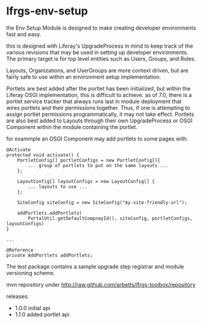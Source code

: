 # lfrgs-env-setup

the Env Setup Module is designed to make creating developer environments fast and easy.

this is designed with Liferay's UpgradeProcess in mind to keep track of the
various revisions that may be used in setting up developer environments. The 
primary target is for top level entities such as Users, Groups, and Roles.
 
Layouts, Organizations, and UserGroups are more context driven, but
are fairly safe to use within an environment setup implementation.

Portlets are best added after the portlet has been initialized, but within the 
Liferay OSGI implementation, this is difficult to achieve. as of 7.0, there is
a portlet service tracker that always runs last in module deployment
that wires portlets and their permissions together. Thus, if one is attempting 
to assign portlet permissions programmatically, it may not take effect. Portlets
are also best added to Layouts through their own UpgradeProcess or 
OSGI Component within the module containing the portlet.

for exammple an OSGI Component may add portlets to some pages with:

    @Activate
    protected void activate() {
        PortletConfig[] portletConfigs = new PortletConfig[]{ 
            ... group of portlets to put on the same layouts ... 
        };
        
        LayoutConfig[] layoutConfigs = new LayoutConfig[] {
            ... layouts to use ...    
        };
        
        SiteConfig siteConfig = new SiteConfig("my-site-friendly-url");
        
        addPortlets.addPortlets(
            PortalUtil.getDefaultCompnayId(), siteConfig, portletConfigs, layoutConfigs)
    }
    
    ...
    
    @Reference
    private AddPortlets addPortlets;

The test package contains a sample upgrade step registrar and module versioning 
scheme.

mvn repository under http://raw.github.com/arbetts/lfrgs-toolbox/repository

releases: 
- 1.0.0 initial api
- 1.1.0 added portlet api
